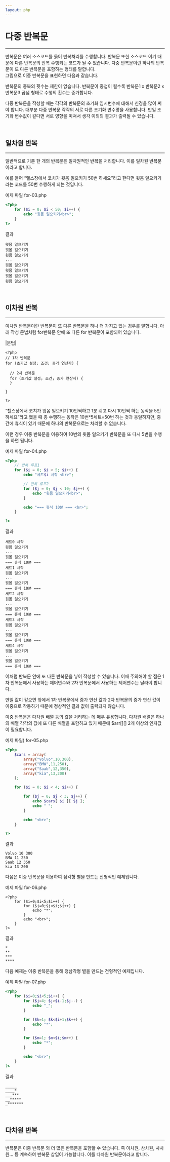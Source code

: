 ```yaml
---
layout: php
---
```


# 다중 반복문
---

반복문은 여러 소스코드를 묽어 반복처리를 수행합니다. 반복문 또한 소스코드 이기 때문에 다른 반복문의 반복 수행되는 코드가 될 수 있습니다. 다중 반복문이란 하나의 반복문이 또 다른 반복문을 포함하는 형태를 말합니다.  
그림으로 이중 반복문을 표현하면 다음과 같습니다.  

반복문의 중복의 횟수는 제한이 없습니다. 반복문이 중첩이 될수록 반복문1 x 반복문2 x 반복문3 곱샘 형태로 수행의 횟수는 증가합니다.  

다중 반복문을 작성할 때는 각각의 반복문의 초기화 임시변수에 대해서 신경을 많이 써야 합니다. 대부분 다중 반복문 각각의 서로 다른 초기화 변수명을 사용합니다. 만일 초기화 변수값이 같다면 서로 영향을 미쳐서 생각 이외의 결과가 출력될 수 있습니다.  

<br>

## 일차원 반복
---
일반적으로 기존 한 개의 반복문은 일차원적인 반복을 처리합니다. 이를 일차원 반복문이라고 합니다.  

예를 들어 “헬스장에서 코치가 윗몸 일으키기 50번 하세요”라고 한다면 윗몸 일으키기라는 코드를 50번 수행하게 되는 것입니다.  

예제 파일 for-03.php
```php
<?php
	for ($i = 0; $i < 50; $i++) {
		echo "윗몸 일으키기<br>";
	}
?>
```

결과
```
윗몸 일으키기
윗몸 일으키기
윗몸 일으키기
...
윗몸 일으키기
윗몸 일으키기
윗몸 일으키기
윗몸 일으키기
```

<br>

## 이차원 반복
---
이차원 반복문이란 반복문이 또 다른 반복문을 하나 더 가지고 있는 경우를 말합니다. 아래 작성 문법처럼 for반복문 안에 또 다른 for 반복문이 포함되어 있습니다.  

|문법|
```
<?php
// 1차 반복문
for (초기값 설정; 조건; 증가 연산자) {
  
  // 2차 반복문
  for (초기값 설정; 조건; 증가 연산자) {
  }

}

?>
```

“헬스장에서 코치가 윗몸 일으키기 10번씩하고 1분 쉬고 다시 10번씩 하는 동작을 5번 하세요”라고 했을 때 총 수행하는 동작은 10번*5세트=50번 하는 것과 동일하지만, 중간에 휴식이 있기 때문에 하나의 반복문으로는 처리할 수 없습니다.  

이런 경우 이중 반복문을 이용하여 10번의 윗몸 일으키기 반복문을 또 다시 5번을 수행을 하면 됩니다.  

예제 파일 for-04.php
```php
<?php
	// 반복 루프1
	for ($i = 0; $i < 5; $i++) {
		echo "세트$i 시작 <br>";

		// 반복 루프2
		for ($j = 0; $j < 10; $j++) {
			echo "윗몸 일으키기<br>";
		}

		echo "=== 휴식 10분 === <br>";
	}

?>
```

결과
```
세트0 시작
윗몸 일으키기
...
윗몸 일으키기
=== 휴식 10분 ===
세트1 시작
윗몸 일으키기
...
윗몸 일으키기
=== 휴식 10분 ===
세트2 시작
윗몸 일으키기
...
윗몸 일으키기
=== 휴식 10분 ===
세트3 시작
윗몸 일으키기
...
윗몸 일으키기
=== 휴식 10분 ===
세트4 시작
윗몸 일으키기
...
윗몸 일으키기
=== 휴식 10분 === 
```

이처럼 반복문 안에 또 다른 반복문을 넣어 작성할 수 있습니다. 이때 주의해야 할 점은 1차 반복문에서 사용하는 제어변수와 2차 반복문에서 사용하는 제어변수는 달라야 합니다.  

만일 값이 같으면 앞에서 1차 반복문에서 증가 연산 값과 2차 반복문의 증가 연산 값이 이중으로 작동하기 때문에 정상적인 결과 값이 출력되지 않습니다.  

이중 반복문은 다차원 배열 등의 값을 처리하는 데 매우 유용합니다. 다차원 배열은 하나의 배열 각각의 값에 또 다른 배열을 포함하고 있기 때문에 $arr[][] 2개 이상의 인자값이 필요합니다.  

예제 파일) for-05.php
```php
<?php
	$cars = array(
		array("Volvo",10,300),
		array("BMW",11,250),
		array("Saab",12,350),
		array("kia",13,200)
	);

	for ($i = 0; $i < 4; $i++) {

		for ($j = 0; $j < 3; $j++) {
			echo $cars[ $i ][ $j ];
			echo " ";
		}

		echo "<br>";
	}

?>
```

결과
```
Volvo 10 300
BMW 11 250
Saab 12 350
kia 13 200 
```

다음은 이중 반복문을 이용하여 삼각형 별을 만드는 전형적인 예제입니다.  

예제 파일 for-06.php
```
<?php
	for ($i=0;$i<5;$i++) {
		for ($j=0;$j<$i;$j++) {
			echo "*";
		}
		echo "<br>";
	}
?>
```

결과
```
*
**
***
****
```

다음 예제는 이중 반복문을 통해 정삼각형 별을 만드는 전형적인 예제입니다.  

예제 파일 for-07.php
```php
<?php
	for ($i=0;$i<5;$i++) {
		for ($j=4; $j>$i-1;$j--) {
			echo "_";
		}

		for ($k=1; $k<$i+1;$k++) {
			echo "*";
		}

		for ($m=1; $m<$i;$m++) {
			echo "*";
		}

		echo "<br>";
	}
?>
```

결과
```
_____
____*
___***
__*****
_*******
```

<br>

## 다차원 반복
---
반복문은 이중 반복문 외 더 많은 반복문을 포함할 수 있습니다. 즉 이차원, 삼차원, 사차원… 등 계속하여 반복문 삽입이 가능합니다. 이를 다차원 반복문이라고 합니다.  

<br><br>
